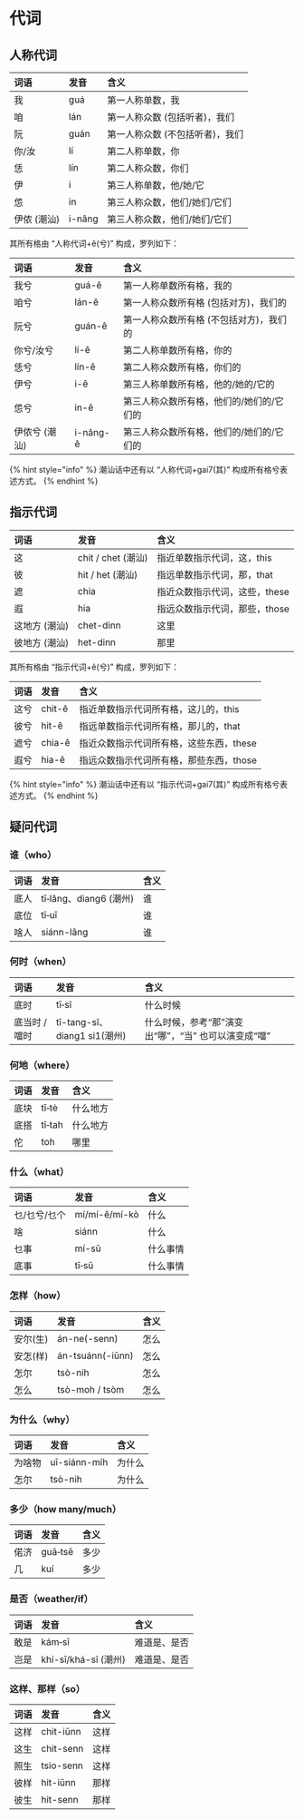 # 代词

## 人称代词

| 词语 | 发音 | 含义 |
| :--- | :--- | :--- |
| 我 | guá | 第一人称单数，我 |
| 咱 | lán | 第一人称众数 \(包括听者\)，我们 |
| 阮 | guán | 第一人称众数 \(不包括听者\)，我们 |
| 你/汝 | lí | 第二人称单数，你 |
| 恁 | lín | 第二人称众数，你们 |
| 伊 | i | 第三人称单数，他/她/它 |
| 怹 | in | 第三人称众数，他们/她们/它们 |
| 伊侬 \(潮汕\) | i-nâng | 第三人称众数，他们/她们/它们 |

其所有格由 “人称代词+ê\(兮\)” 构成，罗列如下：

| 词语 | 发音 | 含义 |
| :--- | :--- | :--- |
| 我兮 | guá-ê | 第一人称单数所有格，我的 |
| 咱兮 | lán-ê | 第一人称众数所有格 \(包括对方\)，我们的 |
| 阮兮 | guán-ê | 第一人称众数所有格 \(不包括对方\)，我们的 |
| 你兮/汝兮 | lí-ê | 第二人称单数所有格，你的 |
| 恁兮 | lín-ê | 第二人称众数所有格，你们的 |
| 伊兮 | i-ê | 第三人称单数所有格，他的/她的/它的 |
| 怹兮 | in-ê | 第三人称众数所有格，他们的/她们的/它们的 |
| 伊侬兮 \(潮汕\) | i-nâng-ê | 第三人称众数所有格，他们的/她们的/它们的 |

{% hint style="info" %}
潮汕话中还有以 “人称代词+gai7\(其\)” 构成所有格兮表述方式。
{% endhint %}

## 指示代词

| 词语 | 发音 | 含义 |
| :--- | :--- | :--- |
| 这 | chit / chet \(潮汕\) | 指近单数指示代词，这，this |
| 彼 | hit / het \(潮汕\) | 指远单数指示代词，那，that |
| 遮 | chia | 指近众数指示代词，这些，these |
| 遐 | hia | 指远众数指示代词，那些，those |
| 这地方 \(潮汕\) | chet-dinn | 这里 |
| 彼地方 \(潮汕\) | het-dinn | 那里 |

其所有格由 “指示代词+ê\(兮\)” 构成，罗列如下：

| 词语 | 发音 | 含义 |
| :--- | :--- | :--- |
| 这兮 | chit-ê | 指近单数指示代词所有格，这儿的，this |
| 彼兮 | hit-ê | 指远单数指示代词所有格，那儿的，that |
| 遮兮 | chia-ê | 指近众数指示代词所有格，这些东西，these |
| 遐兮 | hia-ê | 指远众数指示代词所有格，那些东西，those |

{% hint style="info" %}
潮汕话中还有以 “指示代词+gai7\(其\)” 构成所有格兮表述方式。
{% endhint %}

## **疑问代词**

### **谁（who）**

| 词语 | 发音 | 含义 |
| :--- | :--- | :--- |
| 底人 | tī‑lâng、diang6 \(潮州\) | 谁 |
| 底位 | tī‑uī | 谁 |
| 啥人 | siánn-lâng | 谁 |

### **何时（when）**

| 词语 | 发音 | 含义 |
| :--- | :--- | :--- |
| 底时 | tī‑sî | 什么时候 |
| 底当时 / 噹时 | tī-tang-sî、diang1 si1\(潮州\) | 什么时候，参考“那”演变出“哪”，“当” 也可以演变成“噹” |

### **何地（where）**

| 词语 | 发音 | 含义 |
| :--- | :--- | :--- |
| 底块 | tī‑tè | 什么地方 |
| 底搭 | tī‑tah | 什么地方 |
| 佗 | toh | 哪里 |

### **什么（what）**

| 词语 | 发音 | 含义 |
| :--- | :--- | :--- |
| 乜/乜兮/乜个 | mí/mí-ê/mí-kò | 什么 |
| 啥 | siánn | 什么 |
| 乜事 | mí-sū | 什么事情 |
| 底事 | tī‑sū | 什么事情 |

### **怎样（how）**

| 词语 | 发音 | 含义 |
| :--- | :--- | :--- |
| 安尔\(生\) | án-ne\(-senn\) | 怎么 |
| 安怎\(样\) | án-tsuánn\(-iūnn\) | 怎么 |
| 怎尔 | tsò-nih | 怎么 |
| 怎么 | tsò-moh / tsòm | 怎么 |

### **为什么（why）**

| 词语 | 发音 | 含义 |
| :--- | :--- | :--- |
| 为啥物 | uī-siánn-mi̍h | 为什么 |
| 怎尔 | tsò-nih | 为什么 |

### **多少（how many/much）**

| 词语 | 发音 | 含义 |
| :--- | :--- | :--- |
| 偌济 | guā‑tsē | 多少 |
| 几 | kuí | 多少 |

### **是否（weather/if）**

| 词语 | 发音 | 含义 |
| :--- | :--- | :--- |
| 敢是 | kám‑sī | 难道是、是否 |
| 岂是 | khí-sī/khá-sī \(潮州\) | 难道是、是否 |

### **这样、那样（so）**

| 词语 | 发音 | 含义 |
| :--- | :--- | :--- |
| 这样 | chit-iūnn | 这样 |
| 这生 | chit-senn | 这样 |
| 照生 | tsio-senn | 这样 |
| 彼样 | hit-iūnn | 那样 |
| 彼生 | hit-senn | 那样 |

